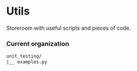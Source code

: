 # Utils

Storeroom with useful scripts and pieces of code.

### Current organization

```bash
unit_testing/
|__ examples.py
```